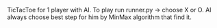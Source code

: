 TicTacToe for 1 player with AI.
To play run runner.py -> choose X or O. AI always choose best step for him by MinMax algorithm that find it.
